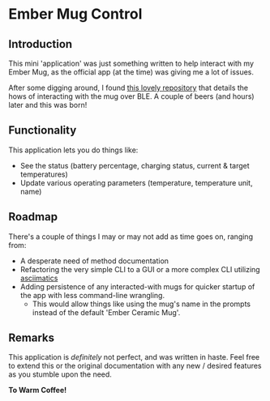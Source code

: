 # Ember Mug Control

## Introduction

This mini 'application' was just something written to help interact with my Ember Mug, as the official app (at the time) was giving me a lot of issues.

After some digging around, I found [this lovely repository](https://github.com/orlopau/ember-mug) that details the hows of interacting with the mug over BLE. A couple of beers (and hours) later and this was born!

## Functionality

This application lets you do things like:
- See the status (battery percentage, charging status, current & target temperatures)
- Update various operating parameters (temperature, temperature unit, name)

## Roadmap

There's a couple of things I may or may not add as time goes on, ranging from:
- A desperate need of method documentation
- Refactoring the very simple CLI to a GUI or a more complex CLI utilizing [asciimatics](https://pypi.org/project/asciimatics/)
- Adding persistence of any interacted-with mugs for quicker startup of the app with less command-line wrangling.
  - This would allow things like using the mug's name in the prompts instead of the default 'Ember Ceramic Mug'.

## Remarks

This application is _definitely_ not perfect, and was written in haste. Feel free to extend this or the original documentation with any new / desired features as you stumble upon the need.

**To Warm Coffee!**
